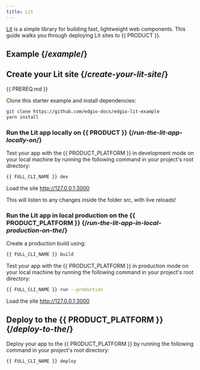 ```yaml
---
title: Lit
---
```


[Lit](https://lit.dev/) is a simple library for building fast, lightweight web components. This guide walks you through deploying Lit sites to {{ PRODUCT }}.

## Example {/*example*/}

<ExampleButtons
  title="Lit"
  siteUrl="https://layer0-docs-layer0-lit-example-default.layer0-limelight.link"
  repoUrl="https://github.com/edgio-docs/edgio-lit-example" 
  deployFromRepo
/>

## Create your Lit site {/*create-your-lit-site*/}

{{ PREREQ.md }}

Clone this starter example and install dependencies:

```bash
git clone https://github.com/edgio-docs/edgio-lit-example
yarn install
```

### Run the Lit app locally on {{ PRODUCT }} {/*run-the-lit-app-locally-on*/}

Test your app with the {{ PRODUCT_PLATFORM }} in development mode on your local machine by running the following command in your project's root directory:

```bash
{{ FULL_CLI_NAME }} dev
```

Load the site http://127.0.0.1:3000

This will listen to any changes inside the folder src, with live reloads!

### Run the Lit app in local production on the {{ PRODUCT_PLATFORM }} {/*run-the-lit-app-in-local-production-on-the*/}

Create a production build using:
```bash
{{ FULL_CLI_NAME }} build
```

Test your app with the {{ PRODUCT_PLATFORM }} in production mode on your local machine by running the following command in your project's root directory:

```bash
{{ FULL_CLI_NAME }} run --production
```

Load the site http://127.0.0.1:3000

## Deploy to the {{ PRODUCT_PLATFORM }} {/*deploy-to-the*/}

Deploy your app to the {{ PRODUCT_PLATFORM }} by running the following command in your project's root directory:

```bash
{{ FULL_CLI_NAME }} deploy
```

